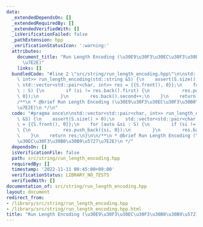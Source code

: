 ```yaml
---
data:
  _extendedDependsOn: []
  _extendedRequiredBy: []
  _extendedVerifiedWith: []
  _isVerificationFailed: false
  _pathExtension: hpp
  _verificationStatusIcon: ':warning:'
  attributes:
    document_title: "Run Length Encoding (\u30E9\u30F3\u30EC\u30F3\u30B0\u30B9\u5727\
      \u7E2E)"
    links: []
  bundledCode: "#line 2 \"src/string/run_length_encoding.hpp\"\n\nstd::vector<std::pair<char,\
    \ int>> run_length_encoding(std::string &S) {\n    assert(S.size() > 0);\n   \
    \ std::vector<std::pair<char, int>> res = {{S.front(), 0}};\n    for (auto &si\
    \ : S) {\n        if (si != res.back().first) {\n            res.push_back({si,\
    \ 0});\n        }\n        res.back().second++;\n    }\n    return res;\n}\n\n\
    /**\n * @brief Run Length Encoding (\u30E9\u30F3\u30EC\u30F3\u30B0\u30B9\u5727\
    \u7E2E)\n */\n"
  code: "#pragma once\n\nstd::vector<std::pair<char, int>> run_length_encoding(std::string\
    \ &S) {\n    assert(S.size() > 0);\n    std::vector<std::pair<char, int>> res\
    \ = {{S.front(), 0}};\n    for (auto &si : S) {\n        if (si != res.back().first)\
    \ {\n            res.push_back({si, 0});\n        }\n        res.back().second++;\n\
    \    }\n    return res;\n}\n\n/**\n * @brief Run Length Encoding (\u30E9\u30F3\
    \u30EC\u30F3\u30B0\u30B9\u5727\u7E2E)\n */"
  dependsOn: []
  isVerificationFile: false
  path: src/string/run_length_encoding.hpp
  requiredBy: []
  timestamp: '2022-11-11 00:45:00+09:00'
  verificationStatus: LIBRARY_NO_TESTS
  verifiedWith: []
documentation_of: src/string/run_length_encoding.hpp
layout: document
redirect_from:
- /library/src/string/run_length_encoding.hpp
- /library/src/string/run_length_encoding.hpp.html
title: "Run Length Encoding (\u30E9\u30F3\u30EC\u30F3\u30B0\u30B9\u5727\u7E2E)"
---
```

